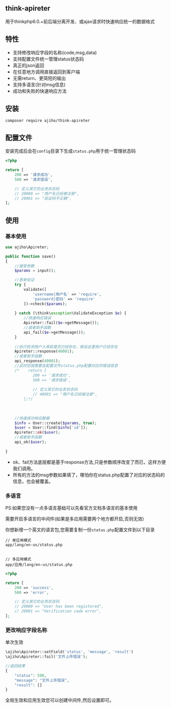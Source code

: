 ## think-apireter

用于thinkphp6.0.+前后端分离开发、或ajax请求时快速响应统一的数据格式

## 特性

- 支持修改响应字段的名称(code,msg,data)
- 支持配置文件统一管理status状态码
- 真正的json返回
- 在任意地方调用直接返回到客户端
- 无需return、更简短的输出
- 支持多语言(针对msg信息)
- 成功和失败的快速响应方法

## 安装

```
composer require ajiho/think-apireter
```

## 配置文件

安装完成后会在`config`目录下生成`status.php`用于统一管理状态码


```php
<?php

return [
    200 => '请求成功',
    500 => '请求错误',

    // 定义其它的业务状态码
    // 20000 => "用户名已经被注册",
    // 20001 => "验证码不正确",
];

```

## 使用


### 基本使用

```php
use ajiho\Apireter;

public function save()
{
    //接受参数
    $params = input();

    //表单验证
    try {
        validate([
            'username|用户名' => 'require',
            'password|密码' => 'require'
        ])->check($params);
    
    } catch (\think\exception\ValidateException $e) {
        //快速响应错误
        Apireter::fail($e->getMessage());
        //或者助手函数
        api_fail($e->getMessage());
    }
    
    //执行检测用户入库前是否已经存在，假设这里用户已经存在
    Apireter::response(40001);
    //或者助手函数
    api_response(40001);
    //此时您就需要去配置文件status.php配置对应的错误信息
    /*    return [
            200 => '请求成功',
            500 => '请求错误',
        
            // 定义其它的业务状态码
            // 40001 => "用户名已经被注册",
        ];*/
    
    
    
    //快速成功响应数据
    $info = User::create($params, true);
    $user = User::find($info['id']);
    Apireter::ok($user);
    //或者助手函数
    api_ok($user);
    
}
```


- ok、fail方法底层都是基于response方法,只是参数顺序改变了而已，这样方便我们调用。
- 所有的方法的msg参数如果填了，哪怕你在status.php配置了对应的状态码的信息，也会被覆盖。


### 多语言

PS:如果您没有一点多语言基础可以先看官方文档多语言的基本使用

需要开启多语言的中间件(如果是多应用需要两个地方都开启,否则无效)

你想新增一个英文的语言包,您需要复制一份`status.php`配置文件到以下目录



```
// 单应用模式
app/lang/en-us/status.php


// 多应用模式
app/应用/lang/en-us/status.php
```

```php
<?php

return [
    200 => 'success',
    500 => 'error',

    // 定义其它的业务状态码
    // 20000 => "User has been registered",
    // 20001 => "Verification code error",
];

```



### 更改响应字段名称


单次生效

```php
\ajiho\Apireter::setField('status', 'message', 'result')
\ajiho\Apireter::fail('文件上传错误');

//返回结果
{
    "status": 500,
    "message": "文件上传错误",
    "result": []
}
```

全局生效和应用生效您可以创建中间件,然后设置即可。

